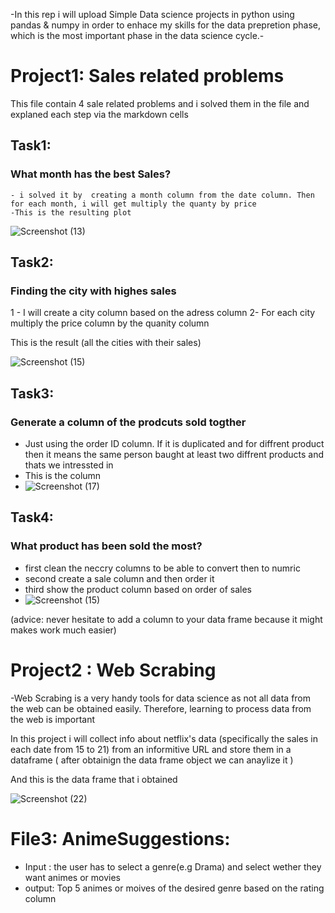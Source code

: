 
-In this rep i will upload Simple Data science projects in python using pandas & numpy in order to enhace my skills for the data prepretion phase, which is the most important phase in the data science cycle.-




# Project1: Sales related problems
This file contain 4 sale related problems and i solved them in the file and explaned each step via the markdown cells

## Task1:
### What month has the best Sales?
    - i solved it by  creating a month column from the date column. Then for each month, i will get multiply the quanty by price
    -This is the resulting plot


![Screenshot (13)](https://github.com/iLawFD/simple-data-science-projects/assets/88871860/74c2520f-a106-45ea-9c9d-d873e03c20a5)

## Task2:
### Finding the city with highes sales
  1 - I will create a city column based on the adress column
 2- For each city multiply the price column by the quanity column

 This is the result (all the cities with their sales)
 
![Screenshot (15)](https://github.com/iLawFD/simple-data-science-projects/assets/88871860/43ed1910-4931-4b75-b306-26f5e9d0bc44)

## Task3:
### Generate a column of the prodcuts sold togther
- Just using the order ID column. If it is duplicated and for diffrent product then it means the same person baught at least two diffrent products and thats we intressted in
- This is the column
- ![Screenshot (17)](https://github.com/iLawFD/simple-data-science-projects/assets/88871860/1daf487b-f300-47e7-9596-c05015612b2e)

## Task4:
### What product has been sold the most?
  - first clean the neccry columns to be able to convert then to numric
  - second create a sale column and then order it
  - third show the product column based on order of sales
  - ![Screenshot (15)](https://github.com/iLawFD/simple-data-science-projects/assets/88871860/5e7af2fc-8618-47d0-b6f2-e626c89604e3)


(advice: never hesitate to add a column to your data frame because it might makes work much easier)






# Project2 : Web Scrabing
-Web Scrabing is a very handy tools for data science as not all data from the web can be obtained easily. Therefore, learning to process data from the web is important

In this project i will collect info about netflix's data (specifically the sales in each date from 15 to 21) from an informitive URL and store them in a dataframe ( after obtainign the data frame object we can anaylize it )

And this is the data frame that i obtained 

![Screenshot (22)](https://github.com/iLawFD/simple-data-science-projects/assets/88871860/edc004a8-eb16-4a0e-bcff-4a7f5e4fbcc6)


# File3: AnimeSuggestions:
- Input : the user has to select a genre(e.g Drama) and select wether they want animes or movies
- output: Top 5 animes or moives of the desired genre based on the rating column 



